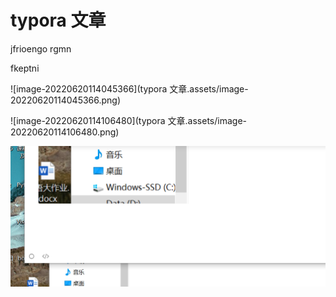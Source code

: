 # typora 文章

jfrioengo rgmn

fkeptni

![image-20220620114045366](typora 文章.assets/image-20220620114045366.png)



![image-20220620114106480](typora 文章.assets/image-20220620114106480.png)

![image-20220620114510369](image-20220620114510369.png)